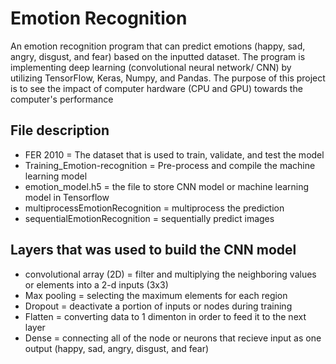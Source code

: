 # Emotion Recognition
An emotion recognition program that can predict emotions (happy, sad, angry, disgust, and fear) based on the inputted dataset. The program is implementing deep learning (convolutional neural network/ CNN) by utilizing TensorFlow, Keras, Numpy, and Pandas. The purpose of this project is to see the impact of computer hardware (CPU and GPU) towards the computer's performance
  
## File description
- FER 2010 = The dataset that is used to train, validate, and test the model
- Training_Emotion-recognition = Pre-process and compile the machine learning model
- emotion_model.h5 = the file to store CNN model or machine learning model in Tensorflow
- multiprocessEmotionRecognition = multiprocess the prediction
- sequentialEmotionRecognition = sequentially predict images 

## Layers that was used to build the CNN model
- convolutional array (2D) = filter and multiplying the neighboring values or elements into a 2-d inputs (3x3)
- Max pooling = selecting the maximum elements for each region 
- Dropout = deactivate a portion of inputs or nodes during training
- Flatten = converting data to 1 dimenton in order to feed it to the next layer
- Dense = connecting all of the node or neurons that recieve input as one output (happy, sad, angry, disgust, and fear)

